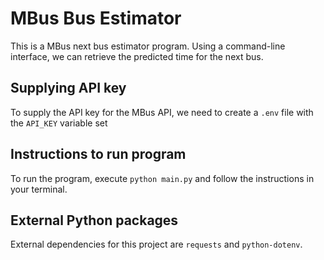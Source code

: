 # MBus Bus Estimator
This is a MBus next bus estimator program. Using a command-line interface, we can retrieve the predicted time for the next bus.

## Supplying API key
To supply the API key for the MBus API, we need to create a `.env` file with the `API_KEY` variable set

## Instructions to run program
To run the program, execute `python main.py` and follow the instructions in your terminal.

## External Python packages
External dependencies for this project are `requests` and `python-dotenv`.
